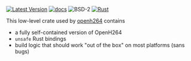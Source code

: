 
[![Latest Version]][crates.io]
[![docs]][docs.rs]
![BSD-2]
[![Rust](https://img.shields.io/badge/rust-1.65%2B-blue.svg?maxAge=3600)](https://github.com/ralfbiedert/openh264-rust)


This low-level crate used by [openh264](https://crates.io/crates/openh264)
contains

- a fully self-contained version of OpenH264
- `unsafe` Rust bindings
- build logic that should work "out of the box" on most platforms (sans bugs)

[Latest Version]: https://img.shields.io/crates/v/openh264-sys2.svg
[crates.io]: https://crates.io/crates/openh264-sys2
[BSD-2]: https://img.shields.io/badge/license-BSD2-blue.svg
[docs]: https://docs.rs/openh264-sys2/badge.svg
[docs.rs]: https://docs.rs/openh264-sys2/
